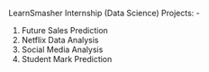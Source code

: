 LearnSmasher Internship (Data Science)
Projects: - 
1. Future Sales Prediction
2. Netflix Data Analysis
3. Social Media Analysis
4. Student Mark Prediction
